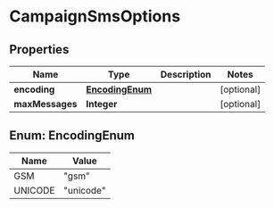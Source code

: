 

# CampaignSmsOptions


## Properties

| Name | Type | Description | Notes |
|------------ | ------------- | ------------- | -------------|
|**encoding** | [**EncodingEnum**](#EncodingEnum) |  |  [optional] |
|**maxMessages** | **Integer** |  |  [optional] |



## Enum: EncodingEnum

| Name | Value |
|---- | -----|
| GSM | &quot;gsm&quot; |
| UNICODE | &quot;unicode&quot; |



